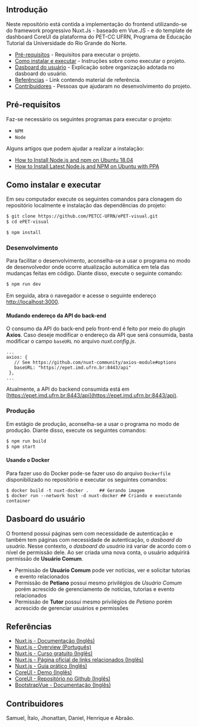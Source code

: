 ## Introdução 

Neste repositório está contida a implementação do frontend utilizando-se do framework progressivo Nuxt.Js - baseado em Vue.JS - e do template de dashboard CoreUI da plataforma do PET-CC UFRN, Programa de Educação Tutorial da Universidade do Rio Grande do Norte.

- [Pré-requisitos](#pré-requisitos) - Requisitos para executar o projeto.
- [Como instalar e executar](#como-instalar-e-executar) - Instruções sobre como executar o projeto.
- [Dasboard do usuário](#dasboard-do-usuário) - Explicação sobre organização adotada no dasboard do usuário.
- [Referências](#referências) - Link contendo material de referência.
- [Contribuidores](#contribuidores) - Pessoas que ajudaram no desenvolvimento do projeto.


## Pré-requisitos

Faz-se necessário os seguintes programas para executar o projeto:

    
- `NPM`  
- `Node` 	  

Alguns artigos que podem ajudar a realizar a instalação:  
- [How to Install Node.js and npm on Ubuntu 18.04](https://linuxize.com/post/how-to-install-node-js-on-ubuntu-18.04/)
- [How to Install Latest Node.js and NPM on Ubuntu with PPA](https://tecadmin.net/install-latest-nodejs-npm-on-ubuntu/)

## Como instalar e executar

Em seu computador execute os seguintes comandos para clonagem do repositório localmente e instalação das dependências do projeto:

``` bash
$ git clone https://github.com/PETCC-UFRN/ePET-visual.git  
$ cd ePET-visual

$ npm install
```

### Desenvolvimento

Para facilitar o desenvolvimento, aconselha-se a usar o programa no modo de desenvolvedor onde ocorre atualização automática em tela das mudanças feitas em código. Diante disso, execute o seguinte comando:

``` bash
$ npm run dev
```

Em seguida, abra o navegador e acesse o seguinte endereço [http://localhost:3000](http://localhost:3000).

#### Mudando endereço da API do back-end

O consumo da API do back-end pelo front-end é feito por meio do plugin **Axios**. Caso deseje modificar o endereço da API que será consumida, basta modificar o campo `baseURL` no arquivo _nuxt.config.js_.

 ```
...
axios: {
    // See https://github.com/nuxt-community/axios-module#options
    baseURL: "https://epet.imd.ufrn.br:8443/api"
  },
...
 ```
Atualmente, a API do backend consumida está em [https://epet.imd.ufrn.br:8443/api](https://epet.imd.ufrn.br:8443/api).


### Produção

Em estágio de produção, aconselha-se a usar o programa no modo de produção. Diante disso, execute os seguintes comandos:

``` bash
$ npm run build
$ npm start
```
#### Usando o Docker

Para fazer uso do Docker pode-se fazer uso do arquivo `Dockerfile` disponibilizado no repositório e executar os seguintes comandos:

```
$ docker build -t nuxt-docker .    ## Gerando imagem
$ docker run --network host -d nuxt-docker ## Criando e executando container
``` 

## Dasboard do usuário

O frontend possui páginas sem com necessidade de autenticação e também tem páginas com necessidade de autenticação, o _dasboard do usuário_. Nesse contexto, o _dasboard do usuário_ irá variar de acordo com o nível de permissão dele. Ao ser criada uma nova conta, o usuário adquirirá permissão de **Usuário Comum**. 

- Permissão de **Usuário Comum** pode ver notícias, ver e solicitar tutorias e evento relacionados
- Permissão de **Petiano** possui mesmo privilégios de _Usuário Comum_ porém acrescido de gerenciamento de notícias, tutorias e evento relacionados
- Permissão de **Tutor** possui mesmo privilégios de _Petiano_ porém acrescido de gerenciar usuários e permissões

## Referências
- [Nuxt.js - Documentação (Inglês)](https://nuxtjs.org/guide)
- [Nuxt.js - Overview (Português) ](https://www.youtube.com/watch?v=6hDsWDKZ9oE)
- [Nuxt.js - Curso gratuito (Inglês)](https://vueschool.io/courses/nuxtjs-fundamentals)
- [Nuxt.js - Página oficial de links relacionados (Inglês)](https://github.com/nuxt-community/awesome-nuxt)
- [Nuxt.js - Guia prático (Inglês)](https://medium.com/@onlykiosk/the-complete-nuxt-guide-940751e1a6a5)
- [CoreUI - Demo (Inglês)](https://nuxt-coreui.netlify.app/)
- [CoreUI - Repositório no Github (Inglês)](https://github.com/muhibbudins/nuxt-coreui)
- [BootstrapVue - Documentação (Inglês)](https://bootstrap-vue.org/docs)


## Contribuidores

Samuel, Ítalo, Jhonattan, Daniel, Henrique e Abraão. 


